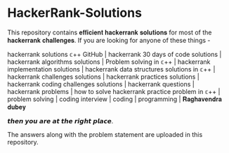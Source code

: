 # HackerRank-Solutions

This repository contains 𝐞𝐟𝐟𝐢𝐜𝐢𝐞𝐧𝐭 𝐡𝐚𝐜𝐤𝐞𝐫𝐫𝐚𝐧𝐤 𝐬𝐨𝐥𝐮𝐭𝐢𝐨𝐧𝐬 for most of the 𝐡𝐚𝐜𝐤𝐞𝐫𝐫𝐚𝐧𝐤 𝐜𝐡𝐚𝐥𝐥𝐞𝐧𝐠𝐞𝐬.
If you are looking for anyone of these things -

hackerrank solutions 𝕔++ GitHub | hackerrank 30 days of code solutions | hackerrank algorithms solutions | Problem solving in 𝕔++ | 
hackerrank implementation solutions | hackerrank data structures solutions in 𝕔++ | hackerrank challenges solutions | 
hackerrank practices solutions | hackerrank coding challenges solutions | hackerrank questions | hackerrank problems | 
how to solve hackerrank practice problem in 𝕔++ | problem solving | coding interview | coding | programming | 𝐑𝐚𝐠𝐡𝐚𝐯𝐞𝐧𝐝𝐫𝐚 𝐝𝐮𝐛𝐞𝐲


𝙩𝙝𝙚𝙣 𝙮𝙤𝙪 𝙖𝙧𝙚 𝙖𝙩 𝙩𝙝𝙚 𝙧𝙞𝙜𝙝𝙩 𝙥𝙡𝙖𝙘𝙚.

The answers along with the problem statement are uploaded in this repository.

